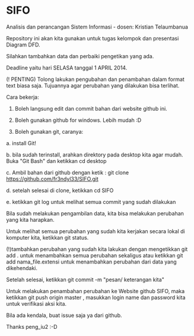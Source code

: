 SIFO
====

Analisis dan perancangan Sistem Informasi - dosen: Kristian Telaumbanua

Repository ini akan kita gunakan untuk tugas kelompok dan presentasi Diagram DFD.

Silahkan tambahkan data dan perbaiki pengetikan yang ada.

Deadline yaitu hari SELASA tanggal 1 APRIL 2014.

(! PENTING) Tolong lakukan pengubahan dan penambahan dalam format text biasa saja. Tujuannya agar perubahan yang dilakukan bisa terlihat.

Cara bekerja:

1. Boleh langsung edit dan commit bahan dari website github ini.

2. Boleh gunakan github for windows. Lebih mudah :D

3. Boleh gunakan git, caranya:

  a. install Git!

  b. bila sudah terinstall, arahkan direktory pada desktop kita agar mudah. Buka "Git Bash" dan ketikkan cd desktop

  c. Ambil bahan dari github dengan ketik : git clone https://github.com/fr3ndyl33/SIFO.git

  d. setelah selesai di clone, ketikkan cd SIFO

  e. ketikkan git log untuk melihat semua commit yang sudah dilakukan

  Bila sudah melakukan pengambilan data, kita bisa melakukan perubahan yang kita harapkan.

  Untuk melihat semua perubahan yang sudah kita kerjakan secara lokal di komputer kita, ketikkan git status.

  (!)tambahkan perubahan yang sudah kita lakukan dengan mengetikkan git add .   untuk menambahkan semua perubahan sekaligus atau ketikkan git add nama_file.extensi   untuk menambahkan perubahan dari data yang dikehendaki.

  Setelah selesai, ketikkan git commit -m "pesan/ keterangan kita"

  Untuk melakukan penambahan perubahan ke Website github SIFO, maka ketikkan git push origin master     , masukkan login name dan password kita untuk verifikasi aksi kita.
  
  Bila ada kendala, buat issue saja ya dari github.


Thanks peng_iu2 :-D
